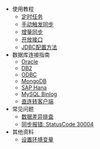 - 使用教程
    + [定时任务](/tutorial/crontab)
    + [手动触发同步](/tutorial/manual)
    + [增量同步](/tutorial/increase)
    + [开放接口](/tutorial/api)
    + [JDBC配置方法](/tutorial/jdbc)
- 数据库连接指南
    + [Oracle](/db/oracle)
    + [DB2](/db/db2)
    + [ODBC](/db/odbc)
    + [MongoDB](/db/mongodb)
    + [SAP Hana](/db/hana)
    + [MySQL Binlog](/db/binlog)
    + [直连转客户端](/db/cloud)
- 常见问题
    + [数据差异排查](/faq/difference)
    + [同步报错: StatusCode 30004](/faq/30004)
- 其他资料
    + [设置环境变量](/tutorial/env)
